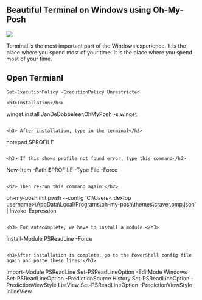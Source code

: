 <h2>Beautiful Terminal on Windows using Oh-My-Posh</h2>

<img src="https://i.ibb.co.com/7t76qDP/New-Project.png" />

<p>Terminal is the most important part of the Windows experience. It is the place where you spend most of your time. It is the place where you spend most of your time.</p>

<h2> Open Termianl </h2>

```
Set-ExecutionPolicy -ExecutionPolicy Unrestricted

<h3>Installation</h3>

```

winget install JanDeDobbeleer.OhMyPosh -s winget

```

<h3> After installation, type in the terminal</h3>

```

notepad $PROFILE

```

<h3> If this shows profile not found error, type this command</h3>

```

New-Item -Path $PROFILE -Type File -Force

```

<h2> Then re-run this command again:</h2>

```

oh-my-posh init pwsh --config 'C:\Users\< dextop username>\AppData\Local\Programs\oh-my-posh\themes\craver.omp.json' | Invoke-Expression

```

<h3> For autocomplete, we have to install a module.</h3>

```

Install-Module PSReadLine -Force

```

<h3>After installation is complete, go to the PowerShell config file again and paste these lines:</h3>

```

Import-Module PSReadLine
Set-PSReadLineOption -EditMode Windows
Set-PSReadLineOption -PredictionSource History
Set-PSReadLineOption -PredictionViewStyle ListView
Set-PSReadLineOption -PredictionViewStyle InlineView

```

```
